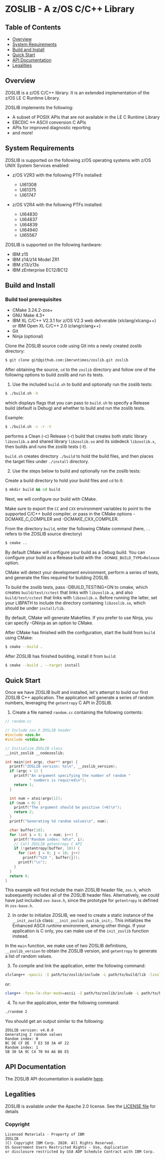 # ZOSLIB - A z/OS C/C++ Library

## Table of Contents

 * [Overview](#overview)
 * [System Requirements](#system-requirements)
 * [Build and Install](#build-and-install)
 * [Quick Start](#quick-start)
 * [API Documentation](#api-documentation)
 * [Legalities](#legalities)

## Overview

ZOSLIB is a z/OS C/C++ library. It is an extended implementation of the
z/OS LE C Runtime Library.

ZOSLIB implements the following:

- A subset of POSIX APIs that are not available in the LE C Runtime Library
- EBCDIC <-> ASCII conversion C APIs
- APIs for improved diagnostic reporting
- and more!

## System Requirements

ZOSLIB is supported on the following z/OS operating systems
with z/OS UNIX System Services enabled:

- z/OS V2R3 with the following PTFs installed:
  - UI61308
  - UI61375
  - UI61747

- z/OS V2R4 with the following PTFs installed:
  - UI64830
  - UI64837
  - UI64839
  - UI64940
  - UI65567

ZOSLIB is supported on the following hardware:
- IBM z15
- IBM z14/z14 Model ZR1
- IBM z13/z13s
- IBM zEnterprise EC12/BC12

## Build and Install

### Build tool prerequisites
* CMake 3.24.2-zos+
* GNU Make 4.3+
* IBM XL C/C++ V2.3.1 for z/OS V2.3 web deliverable (xlclang/xlcang++) or
  IBM Open XL C/C++ 2.0 (clang/clang++)
* Git
* Ninja (optional)

Clone the ZOSLIB source code using Git into a newly created zoslib directory:

``` bash
$ git clone git@github.com:ibmruntimes/zoslib.git zoslib
```

After obtaining the source, `cd` to the `zoslib` directory and follow one of the
following options to build zoslib and run its tests.

1. Use the included `build.sh` to build and optionally run the zoslib tests:

``` bash
$ ./build.sh -h
```

which displays flags that you can pass to `build.sh` to specify a Release build
(default is Debug) and whether to build and run the zoslib tests.

Example:
``` bash
$ ./build.sh -c -r -t
```

performs a Clean (-c) Release (-r) build that creates both static library `libzoslib.a`
and shared library `libzoslib.so` and its sidedeck `libzoslib.x`, then builds and
runs the zoslib tests (-t).

`build.sh` creates directory `./build` to hold the build files, and then places
the target files under `./install` directory.

2. Use the steps below to build and optionally run the zoslib tests:

Create a build directory to hold your build files and `cd` to it:

``` bash
$ mkdir build && cd build
```

Next, we will configure our build with CMake.

Make sure to export the `CC` and `CXX` environment variables to
point to the supported C/C++ build compiler, or pass in the CMake
options -DCMAKE_C_COMPILER and -DCMAKE_CXX_COMPILER.

From the directory `build`, enter the following CMake command
(here, `..` refers to the ZOSLIB source directory)

``` bash
$ cmake ..
```

By default CMake will configure your build as a Debug build. You can configure
your build as a Release build with the `-DCMAKE_BUILD_TYPE=Release` option.

CMake will detect your development environment, perform a series of tests, and
generate the files required for building ZOSLIB.

To build the zoslib tests, pass -DBUILD_TESTING=ON to cmake, which creates `build/test/cctest`
that links with `libzoslib.a`, and also `build/test/cctest` that links with `libzoslib.x`.
Before running the latter, set your LIBPATH to include the directory containing `libzoslib.so`,
which should be under `install/lib`.

By default, CMake will generate Makefiles. If you prefer to use Ninja, you can
specify -GNinja as an option to CMake.

After CMake has finished with the configuration, start the build from `build`
using CMake:

``` bash
$ cmake --build .
```

After ZOSLIB has finished building, install it from `build`:

``` bash
$ cmake --build . --target install
```

## Quick Start

Once we have ZOSLIB built and installed, let's attempt to build our first
ZOSLIB C++ application. The application will generate a series of random
numbers, leveraging the `getentropy` C API in ZOSLIB.

1. Create a file named `random.cc` containing the following contents:

```cpp
// random.cc

// Include zos.h ZOSLIB header
#include <zos.h>
#include <stdio.h>

// Initialize ZOSLIB class
__init_zoslib __nodezoslib;

int main(int argc, char** argv) {
  printf("ZOSLIB version: %s\n", __zoslib_version);
  if (argc < 1) {
    printf("An argument specifying the number of random "
           " numbers is required\n");
    return 1;
  }

  int num = atoi(argv[1]);
  if (num < 0) {
    printf("The argument should be positive (>0)\n");
    return 2;
  }
  printf("Generating %d random values\n", num);

  char buffer[10];
  for (int i = 0; i < num; i++) {
    printf("Random index: %d\n", i);
    // Call ZOSLIB getentropy C API
    if (!getentropy(buffer, 10)) {
      for (int j = 0; j < 10; j++)
        printf("%2X ", buffer[j]);
      printf("\n");
    }
  }
  return 0;
}
```

This example will first include the main ZOSLIB header file, `zos.h`, which
subsequently includes all of the ZOSLIB header files. Alternatively, we could
have just included `zos-base.h`, since the prototype for `getentropy` is defined
in `zos-base.h`.

2. In order to initialize ZOSLIB, we need to create a static instance of the
`__init_zoslib` class: `__init_zoslib zoslib_init;`. This initializes the
Enhanced ASCII runtime environment, among other things. If your application
is C only, you can make use of the `init_zoslib` function instead.

In the `main` function, we make use of two ZOSLIB definitions,
`__zoslib_version` to obtain the ZOSLIB version, and `getentropy` to generate
a list of random values.

3. To compile and link the application, enter the following command:

``` bash
xlclang++ -qascii -I path/to/zoslib/include -L path/to/build/lib -lzoslib random.cc -o random
```
or:
``` bash
clang++ -fzos-le-char-mode=ascii -I path/to/zoslib/include -L path/to/build/lib -lzoslib random.cc -o random
```

4. To run the application, enter the following command:
``` bash
./random 2
```

You should get an output similar to the following:
```
ZOSLIB version: v4.0.0
Generating 2 random values
Random index: 0
BC DE CF DE  7 E3 58 3A 4F 22
Random index: 1
5B 30 5A 9C C4 70 94 A6 B6 E5
```

## API Documentation

The ZOSLIB API documentation is available [here](docs).

## Legalities

ZOSLIB is available under the Apache 2.0 license. See the [LICENSE file](LICENSE)
for details

### Copyright

```
Licensed Materials - Property of IBM
ZOSLIB
(C) Copyright IBM Corp. 2020. All Rights Reserved.
US Government Users Restricted Rights - Use, duplication
or disclosure restricted by GSA ADP Schedule Contract with IBM Corp.
```

